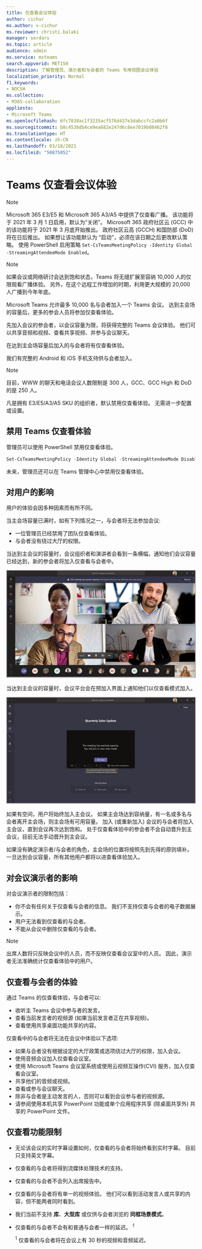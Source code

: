 ```yaml
---
title: 仅查看会议体验
author: cichur
ms.author: v-cichur
ms.reviewer: christi.balaki
manager: serdars
ms.topic: article
audience: admin
ms.service: msteams
search.appverid: MET150
description: 了解管理员、演示者和与会者的 Teams 专用视图会议体验
localization_priority: Normal
f1.keywords:
- NOCSH
ms.collection:
- M365-collaboration
appliesto:
- Microsoft Teams
ms.openlocfilehash: 6fc7838ac1f3235acf576d437e3dabccfc2a0b6f
ms.sourcegitcommit: b8c4536db4ce9ea682e247d6c8ee7019b08462f8
ms.translationtype: HT
ms.contentlocale: zh-CN
ms.lasthandoff: 03/18/2021
ms.locfileid: "50875052"
---
```

# <a name="teams-view-only-meeting-experience"></a>Teams 仅查看会议体验

> [!Note]
> Microsoft 365 E3/E5 和 Microsoft 365 A3/A5 中提供了仅查看广播。 该功能将于 2021 年 3 月 1 日启用，默认为“关闭”。 Microsoft 365 政府社区云 (GCC) 中的该功能将于 2021 年 3 月底开始推出。 政府社区云高 (GCCH) 和国防部 (DoD) 将在日后推出。 如果想让该功能默认为 “启动”，必须在该日期之后更改默认策略。 使用 PowerShell 启用策略 `Set-CsTeamsMeetingPolicy -Identity Global -StreamingAttendeeMode Enabled`。

> [!Note]
> 如果会议或网络研讨会达到饱和状态，Teams 将无缝扩展至容纳 10,000 人的仅限观看广播体验。 另外，在这个远程工作增加的时期，利用更大规模的 20,000 人广播到今年年底。

Microsoft Teams 允许最多 10,000 名与会者加入一个 Teams 会议。 达到主会场的容量后，更多的参会人员将参加仅查看体验。

先加入会议的参会者，以会议容量为限，将获得完整的 Teams 会议体验。 他们可以共享音频和视频、查看共享视频、并参与会议聊天。

在达到主会场容量后加入的与会者将有仅查看体验。

我们有完整的 Android 和 iOS 手机支持供与会者加入。

> [!Note]
> 目前，WWW 的聊天和电话会议人数限制是 300 人，GCC、GCC High 和 DoD 的是 250 人。

凡是拥有 E3/E5/A3/A5 SKU 的组织者，默认禁用仅查看体验。 无需进一步配置或设置。

## <a name="disable-teams-view-only-experience"></a>禁用 Teams 仅查看体验

管理员可以使用 PowerShell 禁用仅查看体验。

```PowerShell
Set-CsTeamsMeetingPolicy -Identity Global -StreamingAttendeeMode Disabled
```

未来，管理员还可以在 Teams 管理中心中禁用仅查看体验。

## <a name="impact-to-users"></a>对用户的影响

用户的体验会因多种因素而有所不同。

当主会场容量已满时，如有下列情况之一，与会者将无法参加会议:

- 一位管理员已经禁用了团队仅查看体验。
- 与会者没有绕过大厅的权限。

当达到主会议的容量时，会议组织者和演讲者会看到一条横幅，通知他们会议容量已经达到，新的参会者将加入仅查看与会者中。

  ![为组织者和演讲者提供 Teams 客户端和横幅信息](media/chat-and-banner-message.png)

当达到主会议的容量时，会议平台会在预加入界面上通知他们以仅查看模式加入。

  ![Teams 预加入屏幕和告诉参与者他们将以纯视图模式加入的信息](media/view-only-pre-join-screen.png)

如果有空间，用户将始终加入主会议。 如果主会场达到容纳量，有一名或多名与会者离开主会场，则主会场有可用容量。 加入 (或重新加入) 会议的与会者将加入主会议，直到会议再次达到饱和。 处于仅查看体验中的参会者不会自动晋升到主会议，目前无法手动晋升到主会议。

如果没有确定演示者/与会者的角色，主会场的位置将按照先到先得的原则填补。 一旦达到会议容量，所有其他用户都将以进查看体验加入。

## <a name="impact-to-meeting-presenters"></a>对会议演示者的影响

对会议演示者的限制包括：

- 你不会有任何关于仅查看与会者的信息。 我们不支持仅查与会者的电子数据展示。
- 用户无法看到仅查看的与会者。
- 不能从会议中删除仅查看的与会者。

> [!Note]
> 出席人数将只反映会议中的人员，而不反映仅查看会议室中的人员。 因此，演示者无法准确统计仅查看体验中的用户。

## <a name="experience-for-view-only-attendees"></a>仅查看与会者的体验

通过 Teams 的仅查看体验，与会者可以:

- 收听主 Teams 会议中参与者的发言。
- 查看当前发言者的视频源 (如果当前发言者正在共享视频)。
- 查看使用共享桌面功能共享的内容。

仅查看中的与会者将无法在会议中体验以下选项:

- 如果与会者没有根据设定的大厅政策或选项绕过大厅的权限，加入会议。
- 使用音频会议加入仅查看会议室。
- 使用 Microsoft Teams 会议室系统或使用云视频互操作(CVI) 服务，加入仅查看会议室。
- 共享他们的音频或视频。
- 查看或参与会议聊天。
- 除非与会者是主动发言的人，否则可以看到会议参与者的视频源。
- 请参阅使用本机共享 PowerPoint 功能或单个应用程序共享 (除桌面共享外) 共享的 PowerPoint 文件。

## <a name="view-only-feature-limitations"></a>仅查看功能限制

- 无论该会议的实时字幕设置如何，仅查看的与会者将始终看到实时字幕。 目前只支持英文字幕。
- 仅查看的与会者将得到流媒体处理技术的支持。
- 仅查看的与会者不会列入出席报告中。
- 仅查看的与会者将有单一的视频体验。 他们可以看到活动发言人或共享的内容，但不能两者同时看到。
- 我们当前不支持 **库**、**大型库** 或仅供与会者浏览的 **同框场景模式**。  
- 仅查看的与会者不会有和普通与会者一样的延迟。 <sup>1</sup>

  <sup>1</sup> 仅查看的与会者将在会议上有 30 秒的视频和音频延迟。  
